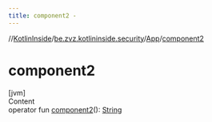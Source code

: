 ```yaml
---
title: component2 -
---
```

//[KotlinInside](../../index.md)/[be.zvz.kotlininside.security](../index.md)/[App](index.md)/[component2](component2.md)



# component2  
[jvm]  
Content  
operator fun [component2](component2.md)(): [String](https://kotlinlang.org/api/latest/jvm/stdlib/kotlin/-string/index.html)  




